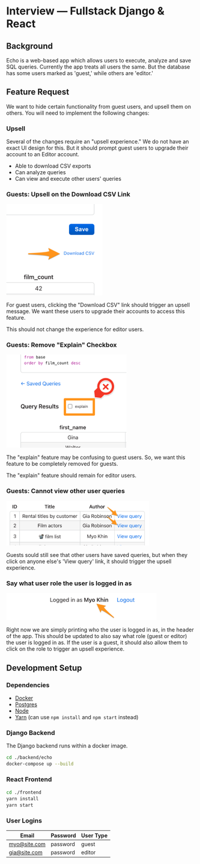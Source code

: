 # Interview — Fullstack Django & React

## Background

Echo is a web-based app which allows users to execute, analyze and save SQL queries. Currently the app treats all users the same. But the database has some users marked as 'guest,' while others are 'editor.'

## Feature Request

We want to hide certain functionality from guest users, and upsell them on others. You will need to implement the following changes:

### Upsell

Several of the changes require an "upsell experience." We do not have an exact UI design for this. But it should prompt guest users to upgrade their account to an Editor account.

- Able to download CSV exports
- Can analyze queries
- Can view and execute other users' queries

### Guests: Upsell on the Download CSV Link

<img src='./readme_images/download-csv-link.png' width=256 />

For guest users, clicking the "Download CSV" link should trigger an upsell message. We want these users to upgrade their accounts to access this feature.

This should not change the experience for editor users.

### Guests: Remove "Explain" Checkbox

<img src='./readme_images/explain.png' width=320 />

The "explain" feature may be confusing to guest users. So, we want this feature to be completely removed for guests.

The "explain" feature should remain for editor users.

### Guests: Cannot view other user queries

<img src='./readme_images/other-user-queries.png' width=380 />

Guests sould still see that other users have saved queries, but when they click on anyone else's 'View query' link, it should trigger the upsell experience.

### Say what user role the user is logged in as

<img src='./readme_images/user-string.png' width=400 />

Right now we are simply printing who the user is logged in as, in the header of the app. This should be updated to also say what role (guest or editor) the user is logged in as. If the user is a guest, it should also allow them to click on the role to trigger an upsell experience.

## Development Setup

### Dependencies

- [Docker](https://docs.docker.com/get-docker/)
- [Postgres](https://www.postgresql.org/download/)
- [Node](https://nodejs.org/en/download/)
- [Yarn](https://classic.yarnpkg.com/lang/en/docs/install/#mac-stable) (can use `npm install` and `npm start` instead)

### Django Backend

The Django backend runs within a docker image.

```sh
cd ./backend/echo
docker-compose up --build
```

### React Frontend

```sh
cd ./frontend
yarn install
yarn start
```

### User Logins

Email | Password | User Type
--- | --- | ---
myo@site.com | password | guest
gia@site.com | password | editor
